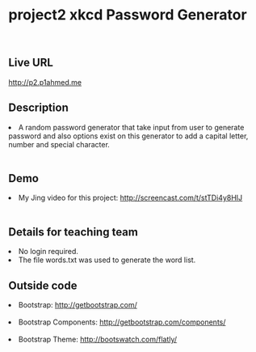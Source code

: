 <h1>project2 xkcd Password Generator</h1><br>

<h2>Live URL </h2>

<a href="http://p2.p1ahmed.me">http://p2.p1ahmed.me</a><br>


<h2>Description</h2>
<li>A random password generator that take input from user to generate password and also options exist on this generator to add a capital letter, number and special character.</li><br />


<h2>Demo</h2>
<li>My Jing video for this project: <a href="http://screencast.com/t/stTDi4y8HIJ">http://screencast.com/t/stTDi4y8HIJ</a>
</li><br/>

<h2>Details for teaching team</h2>
<li>No login required.</li>
<li>The file words.txt was used to generate the word list.</li>

<h2>Outside code</h2>

<li>Bootstrap: <a href="http://getbootstrap.com/">http://getbootstrap.com/</a>
</li><br/>
<li>Bootstrap Components: <a href="http://getbootstrap.com/components/">http://getbootstrap.com/components/</a>
</li><br/>
<li>Bootstrap Theme: <a href="http://bootswatch.com/flatly/" rel="noreferrer">http://bootswatch.com/flatly/</a>
</li><br/>

